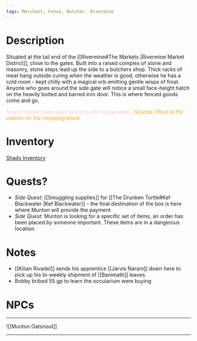 ```yaml
---
tags: Merchant, Fence, Butcher, Rivermine
---
```


# Description
Situated at the tail end of the [[Rivermine#The Markets |Rivermine Market District]], close to the gates. Built into a raised complex of stone and masonry, stone steps lead up the side to a butchers shop. Thick racks of meat hang outside curing when the weather is good, otherwise he has a cold room - kept chilly with a magical orb emitting gentle wisps of frost. Anyone who goes around the side gate will notice a small face-height hatch on the heavily bolted and barred iron door. This is where fenced goods come and go.

<span style="color: pink; font-style:italic">Smells:  blood, meat, faint hint of sulfur (gunpowder)</span>
<span style="color: orange; font-style:italic">Sounds: Thud of the cleaver on the chopping block</span>

# Inventory
[Shady Inventory](https://www.thievesguild.cc/shops/shop-shady)

# Quests?
- *Side Quest:* [[Smuggling supplies]] for [[The Drunken Tortle#Kef Blackwater |Kef Blackwater]] - the final destination of the box is here where Munton will provide the payment
- *Side Quest:* Munton is looking for a specific set of items, an order has been placed by someone important. These items are in a dangerous location.

# Notes
- [[Kilian Rivadel]] sends his apprentice [[Jarvis Naram]] down here to pick up his bi-weekly shipment of [[Banimath]] leaves.
- Bobby bribed 55 gp to learn the occularium were buying

# NPCs
___
 ![[Munton Oatsnout]]
___
